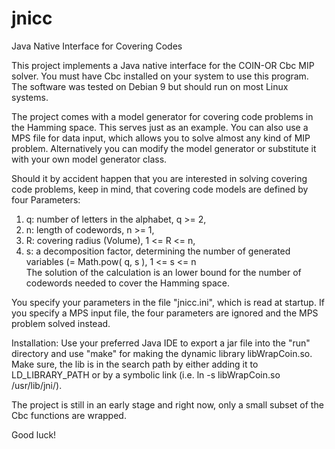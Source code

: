 # jnicc
Java Native Interface for Covering Codes

This project implements a Java native interface for the COIN-OR Cbc MIP solver.
You must have Cbc installed on your system to use this program. 
The software was tested on Debian 9 but should run on most Linux systems.

The project comes with a model generator for covering code problems in the
Hamming space. This serves just as an example. You can also use a MPS file for 
data input, which allows you to solve almost any kind of MIP problem. 
Alternatively you can modify the model generator or substitute it with your own
model generator class.

Should it by accident happen that you are interested in solving covering code
problems, keep in mind, that covering code models are defined by four 
Parameters: 
 1. q: number of letters in the alphabet, q >= 2,
 2. n: length of codewords, n >= 1,
 3. R: covering radius (Volume), 1 <= R <= n,
 4. s: a decomposition factor, determining the number of generated variables 
       (= Math.pow( q, s ), 1 <= s <= n       
The solution of the calculation is an lower bound for the number of codewords
needed to cover the Hamming space.

You specify your parameters in the file "jnicc.ini", which is read at startup. 
If you specify a MPS input file, the four parameters are ignored and the 
MPS problem solved instead.

Installation:
Use your preferred Java IDE to export a jar file into the "run" directory and
use "make" for making the dynamic library libWrapCoin.so. Make sure, the lib is
in the search path by either adding it to LD_LIBRARY_PATH or by a symbolic link 
(i.e. ln -s libWrapCoin.so /usr/lib/jni/).

The project is still in an early stage and right now, only a small subset of the
Cbc functions are wrapped. 
  

Good luck!